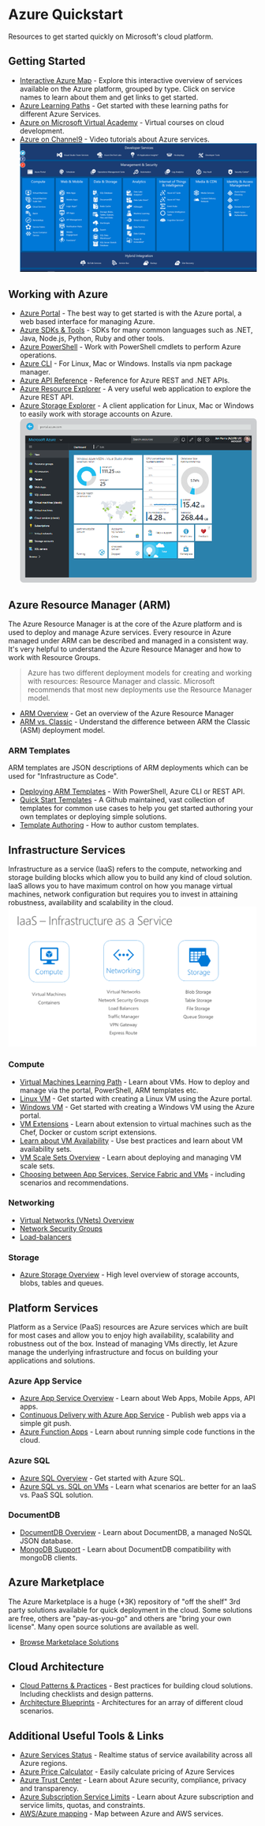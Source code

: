 # Azure Quickstart
Resources to get started quickly on Microsoft's cloud platform.

## Getting Started
- [Interactive Azure Map](https://aka.ms/azmap) - Explore this interactive overview of services available on the Azure platform, grouped by type. Click on service names to learn about them and get links to get started.
- [Azure Learning Paths](https://azure.microsoft.com/en-us/documentation/learning-paths/) - Get started with these learning paths for different Azure Services.
- [Azure on Microsoft Virtual Academy](https://mva.microsoft.com/training-topics/cloud-app-development) - Virtual courses on cloud development.
- [Azure on Channel9](https://channel9.msdn.com/Azure) - Video tutorials about Azure services.
![Architecture](resources/azmap.png)

## Working with Azure
- [Azure Portal](https://portal.azure.com) - The best way to get started is with the Azure portal, a web based interface for managing Azure.
- [Azure SDKs & Tools](https://azure.microsoft.com/en-us/downloads/) - SDKs for many common languages such as .NET, Java, Node.js, Python, Ruby and other tools.
- [Azure PowerShell](https://msdn.microsoft.com/en-us/library/jj156055.aspx) - Work with PowerShell cmdlets to perform Azure operations.
- [Azure CLI](https://azure.microsoft.com/en-us/documentation/articles/xplat-cli-install/) - For Linux, Mac or Windows. Installs via npm package manager.
- [Azure API Reference](https://msdn.microsoft.com/en-us/library/azure/mt420159.aspx) - Reference for Azure REST and .NET APIs.
- [Azure Resource Explorer](http://resources.azure.com/) - A very useful web application to explore the Azure REST API.
- [Azure Storage Explorer](http://storageexplorer.com/) - A client application for Linux, Mac or Windows to easily work with storage accounts on Azure. 
![Architecture](resources/portal.png)

## Azure Resource Manager (ARM)
The Azure Resource Manager is at the core of the Azure platform and is used to deploy and manage Azure services. Every resource in Azure managed under ARM can be described and managed in a consistent way. It's very helpful to understand the Azure Resource Manager and how to work with Resource Groups.
> Azure has two different deployment models for creating and working with resources: Resource Manager and classic. Microsoft recommends that most new deployments use the Resource Manager model. 

- [ARM Overview](https://azure.microsoft.com/en-us/documentation/articles/resource-group-overview/) - Get an overview of the Azure Resource Manager
- [ARM vs. Classic](https://azure.microsoft.com/en-us/documentation/articles/resource-manager-deployment-model/) - Understand the difference between ARM the Classic (ASM) deployment model.

### ARM Templates
ARM templates are JSON descriptions of ARM deployments which can be used for "Infrastructure as Code".
- [Deploying ARM Templates](https://azure.microsoft.com/en-us/documentation/articles/resource-group-template-deploy/) - With PowerShell, Azure CLI or REST API.
- [Quick Start Templates](https://github.com/Azure/azure-quickstart-templates) - A Github maintained, vast collection of templates for common use cases to help you get started authoring your own templates or deploying simple solutions.
- [Template Authoring](https://azure.microsoft.com/en-us/documentation/articles/resource-group-authoring-templates/) - How to author custom templates.

## Infrastructure Services
Infrastructure as a service (IaaS) refers to the compute, networking and storage building blocks which allow you to build any kind of cloud solution. IaaS allows you to have maximum control on how you manage virtual machines, network configuration but requires you to invest in attaining robustness, availability and scalability in the cloud.  
![Architecture](resources/iaas.png)

### Compute
- [Virtual Machines Learning Path](https://azure.microsoft.com/en-us/documentation/learning-paths/virtual-machines/) - Learn about VMs. How to deploy and manage via the portal, PowerShell, ARM templates etc.
- [Linux VM](https://azure.microsoft.com/en-us/documentation/articles/virtual-machines-linux-quick-create-portal/) - Get started with creating a Linux VM using the Azure portal.
- [Windows VM](https://azure.microsoft.com/en-us/documentation/articles/virtual-machines-windows-hero-tutorial/) -  Get started with creating a Windows VM using the Azure portal.
- [VM Extensions](https://azure.microsoft.com/en-us/documentation/articles/virtual-machines-windows-extensions-features/) - Learn about extension to virtual machines such as the Chef, Docker or custom script extensions.
- [Learn about VM Availability](https://azure.microsoft.com/en-us/documentation/articles/virtual-machines-linux-manage-availability/) - Use best practices and learn about VM availability sets.
- [VM Scale Sets Overview](https://azure.microsoft.com/en-us/documentation/articles/virtual-machine-scale-sets-overview/) - Learn about deploying and managing VM scale sets.
- [Choosing between App Services, Service Fabric and VMs](https://azure.microsoft.com/en-us/documentation/articles/choose-web-site-cloud-service-vm/) - including scenarios and recommendations.


### Networking
- [Virtual Networks (VNets) Overview](https://azure.microsoft.com/en-us/documentation/articles/virtual-networks-overview/)
- [Network Security Groups](https://azure.microsoft.com/en-us/documentation/articles/virtual-networks-nsg/)
- [Load-balancers](https://azure.microsoft.com/en-us/documentation/articles/load-balancer-overview/)

### Storage
- [Azure Storage Overview](https://azure.microsoft.com/en-us/documentation/articles/storage-introduction/) - High level overview of storage accounts, blobs, tables and queues.

## Platform Services
Platform as a Service (PaaS) resources are Azure services which are built for most cases and allow you to enjoy high availability, scalability and robustness out of the box. Instead of managing VMs directly, let Azure manage the underlying infrastructure and focus on building your applications and solutions. 
### Azure App Service
- [Azure App Service Overview](https://azure.microsoft.com/en-us/documentation/articles/app-service-value-prop-what-is/) - Learn about Web Apps, Mobile Apps, API apps.
- [Continuous Delivery with Azure App Service](https://azure.microsoft.com/en-us/documentation/articles/web-sites-publish-source-control/) - Publish web apps via a simple git push.
- [Azure Function Apps](https://azure.microsoft.com/en-us/documentation/articles/functions-overview/) - Learn about running simple code functions in the cloud.

### Azure SQL
- [Azure SQL Overview](https://azure.microsoft.com/en-gb/documentation/articles/sql-database-technical-overview/) - Get started with Azure SQL.
- [Azure SQL vs. SQL on VMs](https://azure.microsoft.com/en-us/documentation/articles/data-management-azure-sql-database-and-sql-server-iaas/) - Learn what scenarios are better for an IaaS vs. PaaS SQL solution.

### DocumentDB
- [DocumentDB Overview](https://azure.microsoft.com/en-us/documentation/articles/documentdb-introduction/) - Learn about DocumentDB, a managed NoSQL JSON database.
- [MongoDB Support](https://azure.microsoft.com/en-us/documentation/articles/documentdb-protocol-mongodb/) - Learn about DocumentDB compatibility with mongoDB clients.

## Azure Marketplace
The Azure Marketplace is a huge (+3K) repository of "off the shelf" 3rd party solutions available for quick deployment in the cloud. Some solutions are free, others are "pay-as-you-go" and others are "bring your own license". Many open source solutions are available as well.
- [Browse Marketplace Solutions](https://azure.microsoft.com/en-us/marketplace/https://azure.microsoft.com/en-us/marketplace/)

## Cloud Architecture
- [Cloud Patterns & Practices](https://aka.ms/mspnp) - Best practices for building cloud solutions. Including checklists and design patterns. 
- [Architecture Blueprints](https://msdn.microsoft.com/architects-blueprints-msdn) - Architectures for an array of different cloud scenarios.

## Additional Useful Tools & Links
- [Azure Services Status](https://azure.microsoft.com/en-us/status/) - Realtime status of service availability across all Azure regions.
- [Azure Price Calculator]( https://aka.ms/azurecalc) - Easily calculate pricing of Azure Services
- [Azure Trust Center](https://azure.microsoft.com/en-us/support/trust-center/) - Learn about Azure security, compliance, privacy and transparency. 
- [Azure Subscription Service Limits](https://azure.microsoft.com/en-us/documentation/articles/azure-subscription-service-limits/) - Learn about Azure subscription and service limits, quotas, and constraints.
- [AWS/Azure mapping](https://azure.microsoft.com/en-us/campaigns/azure-vs-aws/mapping/) - Map between Azure and AWS services.